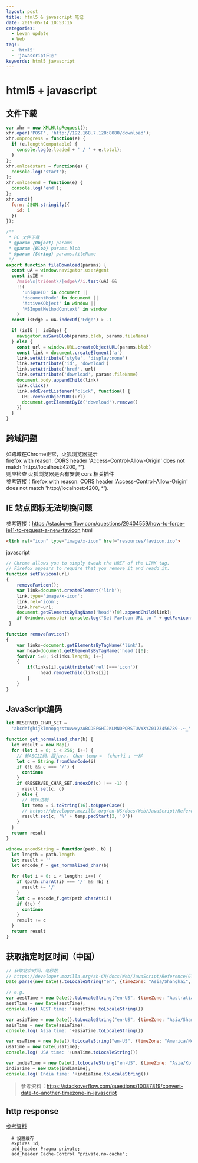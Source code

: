 ```yaml
---
layout: post
title: html5 & javascript 笔记
date: 2019-05-14 10:53:16
categories: 
  - Levan update
  - Web
tags:
  - 'html5'
  - 'javascript日志'
keywords: html5 javascript
---
```


# html5 + javascript

## 文件下载

```javascript
var xhr = new XMLHttpRequest();
xhr.open('POST', 'http://192.168.7.128:8080/download');
xhr.onprogress = function(e) {
  if (e.lengthComputable) {
    console.log(e.loaded + ' / ' + e.total);
  }
};
xhr.onloadstart = function(e) {
  console.log('start');
};
xhr.onloadend = function(e) {
  console.log('end');
};
xhr.send({
  form: JSON.stringify({
    id: 1
  })
});
```

```javascript
/**
 * PC 文件下载
 * @param {Object} params
 * @param {Blob} params.blob
 * @param {String} params.fileName
 */
export function fileDownload(params) {
  const uA = window.navigator.userAgent
  const isIE =
    /msie\s|trident\/|edge\//i.test(uA) &&
    !!(
      'uniqueID' in document ||
      'documentMode' in document ||
      'ActiveXObject' in window ||
      'MSInputMethodContext' in window
    )
  const isEdge = uA.indexOf('Edge') > -1

  if (isIE || isEdge) {
    navigator.msSaveBlob(params.blob, params.fileName)
  } else {
    const url = window.URL.createObjectURL(params.blob)
    const link = document.createElement('a')
    link.setAttribute('style', 'display:none')
    link.setAttribute('id', 'download')
    link.setAttribute('href', url)
    link.setAttribute('download', params.fileName)
    document.body.appendChild(link)
    link.click()
    link.addEventListener('click', function() {
      URL.revokeObjectURL(url)
      document.getElementById('download').remove()
    })
  }
}
```
<!--more -->

## 跨域问题
如跨域在Chrome正常，火狐浏览器提示  
firefox with reason: CORS header 'Access-Control-Allow-Origin' does not match 'http://localhost:4200, *').  
则应检查 火狐浏览器是否有安装 cors 相关插件  
参考链接：firefox with reason: CORS header 'Access-Control-Allow-Origin' does not match 'http://localhost:4200, *').  


## IE 站点图标无法切换问题
参考链接：https://stackoverflow.com/questions/29404559/how-to-force-ie11-to-request-a-new-favicon
html
```html
<link rel="icon" type="image/x-icon" href="resources/favicon.ico">
```
javascript
```javascript
// Chrome allows you to simply tweak the HREF of the LINK tag.
// Firefox appears to require that you remove it and readd it.
function setFavicon(url)
{
    removeFavicon();
    var link=document.createElement('link');
    link.type='image/x-icon';
    link.rel='icon';
    link.href=url;
    document.getElementsByTagName('head')[0].appendChild(link);
    if (window.console) console.log("Set FavIcon URL to " + getFavicon().href);
 }

function removeFavicon()
{
    var links=document.getElementsByTagName('link');
    var head=document.getElementsByTagName('head')[0];
    for(var i=0; i<links.length; i++)
    {
        if(links[i].getAttribute('rel')==='icon'){
             head.removeChild(links[i])
        }         
    }      
}
```

## JavaScript编码

```javascript
let RESERVED_CHAR_SET =
  'abcdefghijklmnopqrstuvwxyzABCDEFGHIJKLMNOPQRSTUVWXYZ0123456789-.~_'

function get_normalized_char(b) {
  let result = new Map()
  for (let i = 0; i < 256; i++) {
    // 转ASCII码，跟java， Char temp =  (char)i ; 一样
    let c = String.fromCharCode(i)
    if (!b && c === '/') {
      continue
    }
    if (RESERVED_CHAR_SET.indexOf(c) !== -1) {
      result.set(c, c)
    } else {
      // 转16进制
      let temp = i.toString(16).toUpperCase()
      // https://developer.mozilla.org/en-US/docs/Web/JavaScript/Reference/Global_Objects/String/padStart
      result.set(c, '%' + temp.padStart(2, '0'))
    }
  }
  return result
}

window.encodString = function(path, b) {
  let length = path.length
  let result = ''
  let encode_f = get_normalized_char(b)

  for (let i = 0; i < length; i++) {
    if (path.charAt(i) === '/' && !b) {
      result += '/'
    }
    let c = encode_f.get(path.charAt(i))
    if (!c) {
      continue
    }
    result += c
  }
  return result
}
```

## 获取指定时区时间（中国）

```javascript
// 获取北京时间，毫秒数
// https://developer.mozilla.org/zh-CN/docs/Web/JavaScript/Reference/Global_Objects/Date/parse
Date.parse(new Date().toLocaleString("en", {timeZone: "Asia/Shanghai", timeZoneName: 'short'}))

// e.g.
var aestTime = new Date().toLocaleString("en-US", {timeZone: "Australia/Brisbane"});
aestTime = new Date(aestTime);
console.log('AEST time: '+aestTime.toLocaleString())

var asiaTime = new Date().toLocaleString("en-US", {timeZone: "Asia/Shanghai"});
asiaTime = new Date(asiaTime);
console.log('Asia time: '+asiaTime.toLocaleString())

var usaTime = new Date().toLocaleString("en-US", {timeZone: "America/New_York"});
usaTime = new Date(usaTime);
console.log('USA time: '+usaTime.toLocaleString())

var indiaTime = new Date().toLocaleString("en-US", {timeZone: "Asia/Kolkata"});
indiaTime = new Date(indiaTime);
console.log('India time: '+indiaTime.toLocaleString())
```

> 参考资料：https://stackoverflow.com/questions/10087819/convert-date-to-another-timezone-in-javascript  

## http response

[参考资料](https://developer.mozilla.org/zh-CN/docs/Web/HTTP/Headers/Cache-Control)

```nginx
  # 设置缓存
  expires 1d;
  add_header Pragma private;
  add_header Cache-Control "private,no-cache";
```
